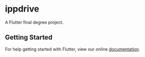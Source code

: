 # ippdrive

A Flutter final degree project.

## Getting Started

For help getting started with Flutter, view our online
[documentation](https://flutter.io/).

